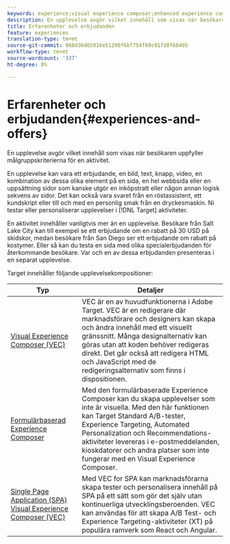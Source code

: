 ```yaml
---
keywords: experience;visual experience composer;enhanced experience composer;form based experience composer;form composer;visual composer;experience composer;mixed content;iframe;iframe busting;bust iframe;x-frame-options;x frame options;cross origin;cross origin issues;authentication workflow
description: En upplevelse avgör vilket innehåll som visas när besökaren uppfyller målgruppskriterierna för en aktivitet.
title: Erfarenheter och erbjudanden
feature: experiences
translation-type: tm+mt
source-git-commit: 968d36d65016e51290f6bf754f69c91fd8f68405
workflow-type: tm+mt
source-wordcount: '337'
ht-degree: 0%

---
```



# Erfarenheter och erbjudanden{#experiences-and-offers}

En upplevelse avgör vilket innehåll som visas när besökaren uppfyller målgruppskriterierna för en aktivitet.

En upplevelse kan vara ett erbjudande, en bild, text, knapp, video, en kombination av dessa olika element på en sida, en hel webbsida eller en uppsättning sidor som kanske utgör en inköpstratt eller någon annan logisk sekvens av sidor. Det kan också vara svaret från en röstassistent, ett kundskript eller till och med en personlig smak från en dryckesmaskin. Ni testar eller personaliserar upplevelser i [!DNL Target] aktiviteter.

En aktivitet innehåller vanligtvis mer än en upplevelse. Besökare från Salt Lake City kan till exempel se ett erbjudande om en rabatt på 30 USD på skidskor, medan besökare från San Diego ser ett erbjudande om rabatt på kostymer. Eller så kan du testa en sida med olika specialerbjudanden för återkommande besökare. Var och en av dessa erbjudanden presenteras i en separat upplevelse.

Target innehåller följande upplevelsekompositioner:

| Typ | Detaljer |
| --- | --- |
| [Visual Experience Composer (VEC)](/help/c-experiences/c-visual-experience-composer/visual-experience-composer.md#concept_CF63320EB8924B2F9BDA3C72256DCE50) | VEC är en av huvudfunktionerna i Adobe Target. VEC är en redigerare där marknadsförare och designers kan skapa och ändra innehåll med ett visuellt gränssnitt. Många designalternativ kan göras utan att koden behöver redigeras direkt. Det går också att redigera HTML och JavaScript med de redigeringsalternativ som finns i dispositionen. |
| [Formulärbaserad Experience Composer](/help/c-experiences/form-experience-composer.md#task_FAC842A6535045B68B4C1AD3E657E56E) | Med den formulärbaserade Experience Composer kan du skapa upplevelser som inte är visuella. Med den här funktionen kan Target Standard A/B-tester, Experience Targeting, Automated Personalization och Recommendations-aktiviteter levereras i e-postmeddelanden, kioskdatorer och andra platser som inte fungerar med en Visual Experience Composer. |
| [Single Page Application (SPA) Visual Experience Composer (VEC)](/help/c-experiences/spa-visual-experience-composer.md) | Med VEC for SPA kan marknadsförarna skapa tester och personalisera innehåll på SPA på ett sätt som gör det själv utan kontinuerliga utvecklingsberoenden. VEC kan användas för att skapa A/B Test- och Experience Targeting-aktiviteter (XT) på populära ramverk som React och Angular. |
